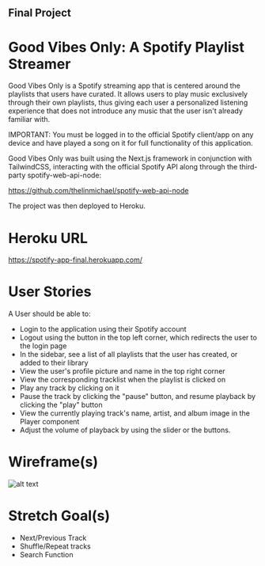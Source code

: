 ## Final Project
# Good Vibes Only: A Spotify Playlist Streamer

Good Vibes Only is a Spotify streaming app that is centered around the playlists that users have curated. It allows users to play music exclusively through their own playlists, thus giving each user a personalized listening experience that does not introduce any music that the user isn't already familiar with.

IMPORTANT: You must be logged in to the official Spotify client/app on any device and have played a song on it for full functionality of this application.

Good Vibes Only was built using the Next.js framework in conjunction with TailwindCSS, interacting with the official Spotify API along through the third-party spotify-web-api-node:

https://github.com/thelinmichael/spotify-web-api-node

The project was then deployed to Heroku.

# Heroku URL

https://spotify-app-final.herokuapp.com/

# User Stories

A User should be able to:

- Login to the application using their Spotify account
- Logout using the button in the top left corner, which redirects the user to the login page
- In the sidebar, see a list of all playlists that the user has created, or added to their library
- View the user's profile picture and name in the top right corner
- View the corresponding tracklist when the playlist is clicked on
- Play any track by clicking on it
- Pause the track by clicking the "pause" button, and resume playback by clicking the "play" button
- View the currently playing track's name, artist, and album image in the Player component
- Adjust the volume of playback by using the slider or the buttons.

# Wireframe(s)

![alt text](https://user-images.githubusercontent.com/43020545/171634849-a854cf63-0bd1-495f-bf32-8ceaf71d80f6.png)


# Stretch Goal(s)

- Next/Previous Track
- Shuffle/Repeat tracks
- Search Function